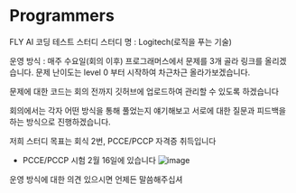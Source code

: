 # Programmers

FLY AI 코딩 테스트 스터디
스터디 명 : Logitech(로직을 푸는 기술)

운영 방식 : 
매주 수요일(회의 이후) 프로그래머스에서 문제를 3개 골라 링크를 올리겠습니다. 문제 난이도는 level 0 부터 시작하여 차근차근 올라가보겠습니다. 

문제에 대한 코드는 회의 전까지 깃허브에 업로드하여 관리할 수 있도록 하겠습니다

회의에서는 각자 어떤 방식을 통해 풀었는지 얘기해보고 서로에 대한 질문과 피드백을 하는 방식으로 진행하겠습니다.

저희 스터디 목표는 회식 2번, PCCE/PCCP 자격증 취득입니다
* PCCE/PCCP 시험 2월 16일에 있습니다
![image](https://github.com/user-attachments/assets/5404ff4e-388e-4ae0-8c16-a964939a2f1e)


운영 방식에 대한 의견 있으시면 언제든 말씀해주십셔

